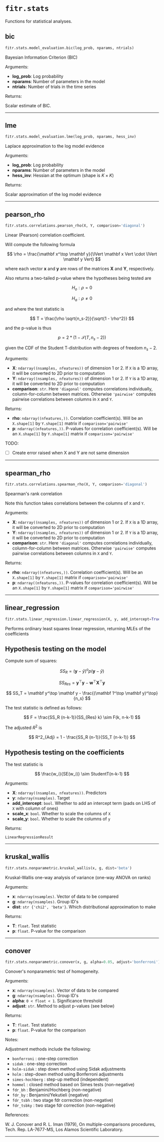 # `fitr.stats`

Functions for statistical analyses. 



## bic

```python
fitr.stats.model_evaluation.bic(log_prob, nparams, ntrials)
```

Bayesian Information Criterion (BIC)

Arguments:

- **log_prob**: Log probability
- **nparams**: Number of parameters in the model
- **ntrials**: Number of trials in the time series

Returns:

Scalar estimate of BIC.

---



## lme

```python
fitr.stats.model_evaluation.lme(log_prob, nparams, hess_inv)
```

Laplace approximation to the log model evidence

Arguments:

- **log_prob**: Log probability
- **nparams**: Number of parameters in the model
- **hess_inv**: Hessian at the optimum (shape is $K \times K$)

Returns:

Scalar approximation of the log model evidence

---



## pearson_rho

```python
fitr.stats.correlations.pearson_rho(X, Y, comparison='diagonal')
```

Linear (Pearson) correlation coefficient.

Will compute the following formula

$$
\rho = \frac{\mathbf x^\top \mathbf y}{\lVert \mathbf x Vert \cdot \lVert \mathbf y Vert}
$$

where each vector $\mathbf x$ and $\mathbf y$ are rows of the matrices $\mathbf X$ and $\mathbf Y$, respectively.

Also returns a two-tailed p-value where the hypotheses being tested are

$$
H_o: \rho = 0
$$

$$
H_a: \rho \neq 0
$$

and where the test statistic is

$$
T = \frac{\rho \sqrt{n_s-2}}{\sqrt{1 - \rho^2}}
$$

and the p-value is thus

$$
p = 2*(1 - \mathcal T(T, n_s-2))
$$

given the CDF of the Student T-distribution with degrees of freedom $n_s-2$.

Arguments:

- **X**: `ndarray((nsamples, nfeatures))` of dimension 1 or 2. If `X` is a 1D array, it will be converted to 2D prior to computation
- **Y**: `ndarray((nsamples, nfeatures))` of dimension 1 or 2. If `Y` is a 1D array, it will be converted to 2D prior to computation
- **comparison**: `str`. Here `'diagonal'` computes correlations individually, column-for-column between matrices. Otherwise `'pairwise'` computes pairwise correlations between columns in `X` and `Y`.

Returns:

- **rho**: `ndarray((nfeatures,))`. Correlation coefficient(s). Will be an `X.shape[1]` by `Y.shape[1]` matrix if `comparison='pairwise'`
- **p**: `ndarray((nfeatures,))`. P-values for correlation coefficient(s). Will be an `X.shape[1]` by `Y.shape[1]` matrix if `comparison='pairwise'`



TODO:

- [ ] Create error raised when X and Y are not same dimension

---



## spearman_rho

```python
fitr.stats.correlations.spearman_rho(X, Y, comparison='diagonal')
```

Spearman's rank correlation 

Note this function takes correlations between the columns of `X` and `Y`. 

Arguments:

- **X**: `ndarray((nsamples, nfeatures))` of dimension 1 or 2. If `X` is a 1D array, it will be converted to 2D prior to computation
- **Y**: `ndarray((nsamples, nfeatures))` of dimension 1 or 2. If `Y` is a 1D array, it will be converted to 2D prior to computation
- **comparison**: `str`. Here `'diagonal'` computes correlations individually, column-for-column between matrices. Otherwise `'pairwise'` computes pairwise correlations between columns in `X` and `Y`.

Returns:

- **rho**: `ndarray((nfeatures,))`. Correlation coefficient(s). Will be an `X.shape[1]` by `Y.shape[1]` matrix if `comparison='pairwise'`
- **p**: `ndarray((nfeatures,))`. P-values for correlation coefficient(s). Will be an `X.shape[1]` by `Y.shape[1]` matrix if `comparison='pairwise'`

    

---



## linear_regression

```python
fitr.stats.linear_regression.linear_regression(X, y, add_intercept=True, scale_x=False, scale_y=False)
```

Performs ordinary least squares linear regression, returning MLEs of the coefficients

## Hypothesis testing on the model

Compute sum of squares:

$$
SS_R  = (\mathbf y - \bar{y})^      op (\mathbf y - \bar{y})
$$

$$
SS_{Res} = \mathbf y^\top \mathbf y - \mathbf w^\top \mathbf X^\top \mathbf y
$$

$$
SS_T = \mathbf y^\top \mathbf y - \frac{(\mathbf 1^\top \mathbf y)^\top}{n_s}
$$

The test statistic is defined as follows:

$$
F = \frac{SS_R (n-k-1)}{SS_{Res} k} \sim F(k, n-k-1)
$$

The adjusted $R^2$ is

$$
R^2_{Adj} = 1 - \frac{SS_R (n-1)}{SS_T (n-k-1)}
$$

## Hypothesis testing on the coefficients

The test statistic is

$$
\frac{w_i}{SE(w_i)} \sim StudentT(n-k-1)
$$


Arguments:

- **X**: `ndarray((nsamples, nfeatures))`. Predictors
- **y**: `ndarray(nsamples)`. Target
- **add_intercept**: `bool`. Whether to add an intercept term (pads on LHS of `X` with column of ones)
- **scale_x**: `bool`. Whether to scale the columns of `X`
- **scale_y**: `bool`. Whether to scale the columns of `y`

Returns:

`LinearRegressionResult`

---



## kruskal_wallis

```python
fitr.stats.nonparametric.kruskal_wallis(x, g, dist='beta')
```

Kruskal-Wallis one-way analysis of variance (one-way ANOVA on ranks)

Arguments:

- **x**: `ndarray(nsamples)`. Vector of data to be compared
- **g**: `ndarray(nsamples)`. Group ID's
- **dist**: `str {'chi2', 'beta'}`. Which distributional approximation to make

Returns:

- **T**: `float`. Test statistic
- **p**: `float`. P-value for the comparison

---



## conover

```python
fitr.stats.nonparametric.conover(x, g, alpha=0.05, adjust='bonferroni')
```

Conover's nonparametric test of homogeneity.

Arguments:

- **x**: `ndarray(nsamples)`. Vector of data to be compared
- **g**: `ndarray(nsamples)`. Group ID's
- **alpha**: `0 < float < 1`. Significance threshold
- **adjust**: `str`. Method to adjust p-values (see below)

Returns:

- **T**: `float`. Test statistic
- **p**: `float`. P-value for the comparison

Notes:

Adjustment methods include the following:

- `bonferroni` : one-step correction
- `sidak` : one-step correction
- `holm-sidak` : step down method using Sidak adjustments
- `holm` : step-down method using Bonferroni adjustments
- `simes-hochberg` : step-up method  (independent)
- `hommel` : closed method based on Simes tests (non-negative)
- `fdr_bh` : Benjamini/Hochberg  (non-negative)
- `fdr_by` : Benjamini/Yekutieli (negative)
- `fdr_tsbh` : two stage fdr correction (non-negative)
- `fdr_tsbky` : two stage fdr correction (non-negative)

References:

W. J. Conover and R. L. Iman (1979), On multiple-comparisons procedures, Tech. Rep. LA-7677-MS, Los Alamos Scientific Laboratory.

---


